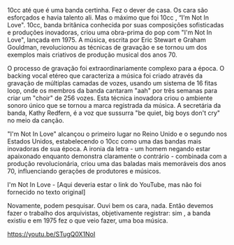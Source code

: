 10cc até que é uma banda certinha. Fez o dever de casa. Os cara são esforçados e havia talento ali. Mas o máximo que foi 10cc , “I’m Not In Love". 10cc, banda britânica conhecida por suas composições sofisticadas e produções inovadoras, criou uma obra-prima do pop com "I'm Not In Love", lançada em 1975. A música, escrita por Eric Stewart e Graham Gouldman, revolucionou as técnicas de gravação e se tornou um dos exemplos mais criativos de produção musical dos anos 70.

O processo de gravação foi extraordinariamente complexo para a época. O backing vocal etéreo que caracteriza a música foi criado através da gravação de múltiplas camadas de vozes, usando um sistema de 16 fitas loop, onde os membros da banda cantaram "aah" por três semanas para criar um "choir" de 256 vozes. Esta técnica inovadora criou o ambiente sonoro único que se tornou a marca registrada da música. A secretária da banda, Kathy Redfern, é a voz que sussurra "be quiet, big boys don't cry" no meio da canção.

"I'm Not In Love" alcançou o primeiro lugar no Reino Unido e o segundo nos Estados Unidos, estabelecendo o 10cc como uma das bandas mais inovadoras de sua época. A ironia da letra - um homem negando estar apaixonado enquanto demonstra claramente o contrário - combinada com a produção revolucionária, criou uma das baladas mais memoráveis dos anos 70, influenciando gerações de produtores e músicos.

I'm Not In Love - [Aqui deveria estar o link do YouTube, mas não foi fornecido no texto original]

Novamente, podem pesquisar. Ouvi bem os cara, nada. Então devemos fazer o trabalho dos 
arquivistas, objetivamente registrar: sim , a banda existiu e 
em 1975 fez o que veio fazer, uma boa música. 


https://youtu.be/STugQ0X1NoI